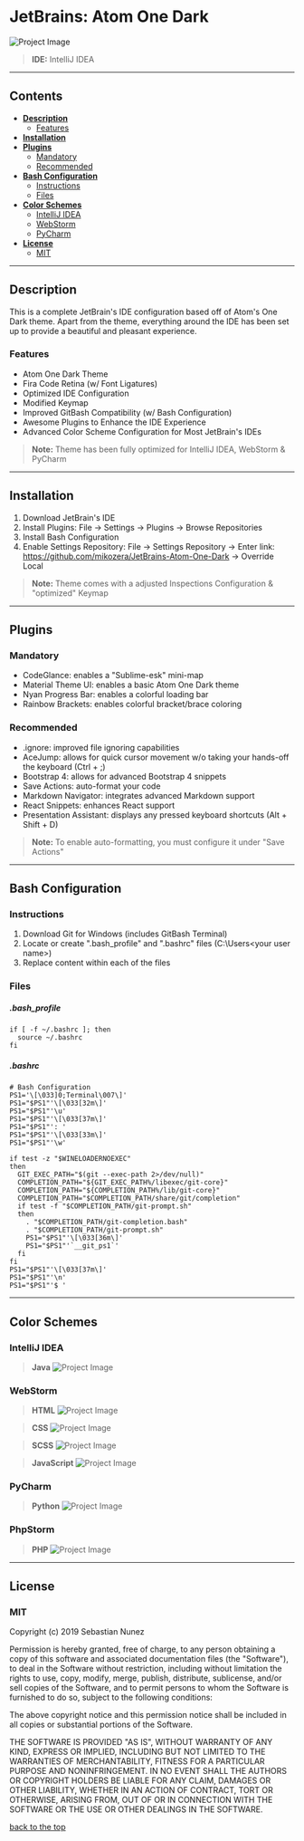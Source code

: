 # JetBrains: Atom One Dark

![Project Image](https://lh3.googleusercontent.com/mYzpNKYNA8o8xQqm7Ih1sQfPeRKi-Ns-4RGaB6bK-mwfRv2AbkOg7iBKr9WrB60ioB7vi5nhYeB-6i0j3TE0F1eRnTdsEy5wX2TjHw=w1098-h570-rw-no)

> **IDE:** IntelliJ IDEA

---

## **Contents**

- [**Description**](#description)
  - [Features](#features)
- [**Installation**](#installation)
- [**Plugins**](#plugins)
  - [Mandatory](#mandatory)
  - [Recommended](#recommended)
- [**Bash Configuration**](#bash-configuration)
  - [Instructions](#instructions)
  - [Files](#files)
- [**Color Schemes**](#color-schemes)
  - [IntelliJ IDEA](#intellij-idea)
  - [WebStorm](#webstorm)
  - [PyCharm](#pycharm)
- [**License**](#license)
  - [MIT](#mit)
  
---

## **Description**
This is a complete JetBrain's IDE configuration based off of Atom's One Dark theme. Apart from the theme, everything around the IDE has been set up to provide a beautiful and pleasant experience. 

### Features
- Atom One Dark Theme
- Fira Code Retina (w/ Font Ligatures)
- Optimized IDE Configuration
- Modified Keymap
- Improved GitBash Compatibility (w/ Bash Configuration)
- Awesome Plugins to Enhance the IDE Experience 
- Advanced Color Scheme Configuration for Most JetBrain's IDEs

> **Note:** Theme has been fully optimized for IntelliJ IDEA, WebStorm & PyCharm

---

## **Installation**
1. Download JetBrain's IDE
2. Install Plugins: File -> Settings -> Plugins -> Browse Repositories 
3. Install Bash Configuration
4. Enable Settings Repository: File -> Settings Repository -> Enter link: https://github.com/mikozera/JetBrains-Atom-One-Dark -> Override Local 

> **Note:** Theme comes with a adjusted Inspections Configuration & "optimized" Keymap

---

## **Plugins**

### Mandatory
- CodeGlance: enables a "Sublime-esk" mini-map
- Material Theme UI: enables a basic Atom One Dark theme
- Nyan Progress Bar: enables a colorful loading bar
- Rainbow Brackets: enables colorful bracket/brace coloring

### Recommended
- .ignore: improved file ignoring capabilities
- AceJump: allows for quick cursor movement w/o taking your hands-off the keyboard (Ctrl + ;)
- Bootstrap 4: allows for advanced Bootstrap 4 snippets
- Save Actions: auto-format your code 
- Markdown Navigator: integrates advanced Markdown support
- React Snippets: enhances React support
- Presentation Assistant: displays any pressed keyboard shortcuts (Alt + Shift + D)

> **Note:** To enable auto-formatting, you must configure it under "Save Actions"

---

## **Bash Configuration**

### Instructions
1. Download Git for Windows (includes GitBash Terminal)
2. Locate or create ".bash_profile" and ".bashrc" files (C:\Users\<your user name>)
3. Replace content within each of the files

### Files
##### .bash_profile
```
if [ -f ~/.bashrc ]; then
  source ~/.bashrc
fi
```

##### .bashrc
```
# Bash Configuration
PS1='\[\033]0;Terminal\007\]'
PS1="$PS1"'\[\033[32m\]' 
PS1="$PS1"'\u' 
PS1="$PS1"'\[\033[37m\]' 
PS1="$PS1"': ' 
PS1="$PS1"'\[\033[33m\]' 
PS1="$PS1"'\w' 

if test -z "$WINELOADERNOEXEC"
then
  GIT_EXEC_PATH="$(git --exec-path 2>/dev/null)"
  COMPLETION_PATH="${GIT_EXEC_PATH%/libexec/git-core}"
  COMPLETION_PATH="${COMPLETION_PATH%/lib/git-core}"
  COMPLETION_PATH="$COMPLETION_PATH/share/git/completion"
  if test -f "$COMPLETION_PATH/git-prompt.sh"
  then
    . "$COMPLETION_PATH/git-completion.bash"
    . "$COMPLETION_PATH/git-prompt.sh"
    PS1="$PS1"'\[\033[36m\]' 
    PS1="$PS1"'`__git_ps1`' 
  fi
fi
PS1="$PS1"'\[\033[37m\]' 
PS1="$PS1"'\n' 
PS1="$PS1"'$ ' 
```
---

## **Color Schemes**

### IntelliJ IDEA
> **Java** 
![Project Image](https://lh3.googleusercontent.com/xWdaGJHma7FRaSa48R1FVIOoHK0EEFd6lwtyfbql4guaSDZRqDYDZk3myovVtHQxuKUlCWw_FM95aaSpsQYn65k2nGf0-zC5KGGm4g=w1098-h570-rw-no)


### WebStorm
> **HTML**
![Project Image](https://lh3.googleusercontent.com/CbbAhtR4n-S1wMweHfyKHe06vv9cTJx32zI0HUW5apbqByVLawxHyFsJt6gj6Rb0FRCuB_JM05rLXF39j1IM3dFOFVj7YOBRjL5V=w1102-h570-rw-no)

> **CSS**
![Project Image](https://lh3.googleusercontent.com/12Z-HSwgx1tKG8TV9cGaiVnQPG_CRt7zk7uk9GT93r6pD9IIJ6kVECHbXfUpWNXUMhPUSGSpQzQsGS3h4vEs86QB8QdzqvvJY6sX=w1099-h570-rw-no)

> **SCSS** 
![Project Image](https://lh3.googleusercontent.com/eqPWMnVP99z7PoSPNoFz9XgwwL38kQBfH06mcgD1uYpDrjZ9xSVMhBnRIaxxYHqPE-y4sETQW6MXnhuWK7tbdF4ROVh_aSxLOXlU=w1098-h570-rw-no)

> **JavaScript** 
![Project Image](https://lh3.googleusercontent.com/vJBKtFMuFgzfMR0EBwJpuwgBm6SY5MYW_BA-cCXAI2c3rA6IJrPRazXwHtNgjEDboqUUVLrDy5BKO6rNe_9BH-I-Lv1oX5xDPY-l=w1100-h570-rw-no)


### PyCharm
> **Python**
![Project Image](https://lh3.googleusercontent.com/6KALxyKTrtqEZGJf4-7YIeFV9WOaxZSct7rOGMggKjmyeXwNpCWuzX68dBernUcA75cAFHC8S5rZQg=w1868-h969-rw-no)
 
 
### PhpStorm
> **PHP**
![Project Image](https://lh3.googleusercontent.com/Kx4axKEhDgBXdHz7BomKYOJ0vuPLvU-xGrsOdMdBTy6HiWympW3ww2ea0cbu2AxnQuJzOJz6389EJw=w1870-h969-rw-no)

---
## **License**

### MIT

Copyright (c) 2019 Sebastian Nunez

Permission is hereby granted, free of charge, to any person obtaining a copy
of this software and associated documentation files (the "Software"), to deal
in the Software without restriction, including without limitation the rights
to use, copy, modify, merge, publish, distribute, sublicense, and/or sell
copies of the Software, and to permit persons to whom the Software is
furnished to do so, subject to the following conditions:

The above copyright notice and this permission notice shall be included in all
copies or substantial portions of the Software.

THE SOFTWARE IS PROVIDED "AS IS", WITHOUT WARRANTY OF ANY KIND, EXPRESS OR
IMPLIED, INCLUDING BUT NOT LIMITED TO THE WARRANTIES OF MERCHANTABILITY,
FITNESS FOR A PARTICULAR PURPOSE AND NONINFRINGEMENT. IN NO EVENT SHALL THE
AUTHORS OR COPYRIGHT HOLDERS BE LIABLE FOR ANY CLAIM, DAMAGES OR OTHER
LIABILITY, WHETHER IN AN ACTION OF CONTRACT, TORT OR OTHERWISE, ARISING FROM,
OUT OF OR IN CONNECTION WITH THE SOFTWARE OR THE USE OR OTHER DEALINGS IN THE
SOFTWARE.

[back to the top](#jetbrains-atom-one-dark)
